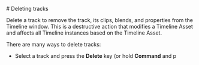                                                                                                                                                                                                                                                                                                                                                                                                                                                                                                                                 # Deleting tracks

Delete a track to remove the track, its clips, blends, and properties from the Timeline window. This is a destructive action that modifies a Timeline Asset and affects all Timeline instances based on the Timeline Asset. 

There are many ways to delete tracks:

* Select a track and press the **Delete** key (or hold **Command** and p